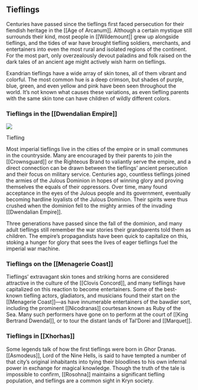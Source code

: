 ## Tieflings

Centuries have passed since the tieflings first faced persecution for their fiendish heritage in the [[Age of Arcanum]]. Although a certain mystique still surrounds their kind, most people in [[Wildemount]] grew up alongside tieflings, and the tides of war have brought tiefling soldiers, merchants, and entertainers into even the most rural and isolated regions of the continent. For the most part, only overzealously devout paladins and folk raised on the dark tales of an ancient age might actively wish harm on tieflings.

Exandrian tieflings have a wide array of skin tones, all of them vibrant and colorful. The most common hue is a deep crimson, but shades of purple, blue, green, and even yellow and pink have been seen throughout the world. It’s not known what causes these variations, as even tiefling parents with the same skin tone can have children of wildly different colors.

### Tieflings in the [[Dwendalian Empire]]

[![](https://media.dndbeyond.com/compendium-images/egtw/yDOyqyOocErRgYJK/04-13.png)](https://media.dndbeyond.com/compendium-images/egtw/yDOyqyOocErRgYJK/04-13.png)

Tiefling

Most imperial tieflings live in the cities of the empire or in small communes in the countryside. Many are encouraged by their parents to join the [[Crownsguard]] or the Righteous Brand to valiantly serve the empire, and a direct connection can be drawn between the tieflings’ ancient persecution and their focus on military service. Centuries ago, countless tieflings joined the armies of the Julous Dominion in hopes of winning glory and proving themselves the equals of their oppressors. Over time, many found acceptance in the eyes of the Julous people and its government, eventually becoming hardline loyalists of the Julous Dominion. Their spirits were thus crushed when the dominion fell to the mighty armies of the invading [[Dwendalian Empire]].

Three generations have passed since the fall of the dominion, and many adult tieflings still remember the war stories their grandparents told them as children. The empire’s propagandists have been quick to capitalize on this, stoking a hunger for glory that sees the lives of eager tieflings fuel the imperial war machine.

### Tieflings on the [[Menagerie Coast]]

Tieflings’ extravagant skin tones and striking horns are considered attractive in the culture of the [[Clovis Concord]], and many tieflings have capitalized on this reaction to become entertainers. Some of the best-known tiefling actors, gladiators, and musicians found their start on the [[Menagerie Coast]]—as have innumerable entertainers of the bawdier sort, including the prominent [[Nicodranas]] courtesan known as Ruby of the Sea. Many such performers have gone on to perform at the court of [[King Bertrand Dwendal]], or to tour the distant lands of Tal’Dorei and [[Marquet]].

### Tieflings in [[Xhorhas]]

Some legends talk of how the first tieflings were born in Ghor Dranas. [[Asmodeus]], Lord of the Nine Hells, is said to have tempted a number of that city’s original inhabitants into tying their bloodlines to his own infernal power in exchange for magical knowledge. Though the truth of the tale is impossible to confirm, [[Rosohna]] maintains a significant tiefling population, and tieflings are a common sight in Kryn society.